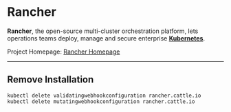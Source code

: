 # Rancher
**Rancher**, the open-source multi-cluster orchestration platform, lets operations teams deploy, manage and secure enterprise **[Kubernetes](../kubernetes/kubernetes)**.

Project Homepage: [Rancher Homepage](https://www.rancher.com)

---
## Remove Installation

```
kubectl delete validatingwebhookconfiguration rancher.cattle.io
kubectl delete mutatingwebhookconfiguration rancher.cattle.io
```

